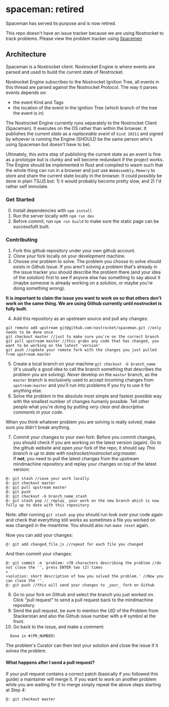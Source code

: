 # spaceman: retired
Spaceman has served its purpose and is now retired.

This repo doesn't have an issue tracker because we are using Nostrocket to track problems. Please view the problem tracker using [Spacemen](https://nostrocket.github.io/spaceman/)
## Architecture
Spaceman is a Nostrocket client.
Nostrocket Engine is where events are parsed and used to build the current state of Nostrocket.   

Nostrocket Engine subscribes to the Nostrocket Ignition Tree, all events in this thread are parsed against the Nostrocket Protocol. The way it parses events depends on:
- the event Kind and Tags
- the location of the event in the Ignition Tree (which branch of the tree the event is in)

The Nostrocket Engine currently runs separately to the Nostrocket Client (Spaceman). It executes on the OS rather than within the browser. It publishes the *current state* as a *replaceable event* of `kind 10311` and signed by whoever is running the Engine (SHOULD be the same person who's using Spaceman but doesn't have to be).   

Ultimately, this extra step of publishing the current state as an event is fine as a prototype but is clunky and will become redundant if the project works. The Engine should be implemented in Rust and compiled to wasm such that the whole thing can run in a browser and just use `WebAssembly.Memory` to store and share the current state locally in the browser. It could possibly be done in plain TS/JS but: 1) it would probably become pretty slow, and 2) I'd rather self immolate.

### Get Started
0. Install dependencies with `npm install`
1. Run the server locally with `npm run dev`
2. Before commit, run `npm run build` to make sure the static page can be successfullt built.
### Contributing
1. Fork this github repository under your own github account.
2. Clone _your_ fork locally on your development machine.
3. Choose _one_ problem to solve. The problem you choose to solve should exists in Github Issue. If you aren't solving a problem that's already in the issue tracker you should describe the problem there (and your idea of the solution) first to see if anyone else has something to say about it (maybe someone is already working on a solution, or maybe you're doing something wrong).

**It is important to claim the issue you want to work on so that others don't work on the same thing. We are using Github currently until nostrocket is fully built.**

4. Add this repository as an upstream source and pull any changes:
```
git remote add upstream git@github.com:nostrocket/spaceman.git //only needs to be done once
git checkout master //just to make sure you're on the correct branch
git pull upstream master //this grabs any code that has changed, you want to be working on the latest 'version'
git push //update your remote fork with the changes you just pulled from upstream master
```
5. Create a local branch on your machine `git checkout -b branch_name` (it's usually a good idea to call the branch something that describes the problem you are solving). _Never_ develop on the `master` branch, as the `master` branch is exclusively used to accept incoming changes from `upstream:master` and you'll run into problems if you try to use it for anything else.
6. Solve the problem in the absolute most simple and fastest possible way with the smallest number of changes humanly possible. Tell other people what you're doing by putting _very clear and descriptive comments in your code_. 

When you think whatever problem you are solving is really solved, make sure you didn't break anything.

7. Commit your changes to your own fork:
Before you commit changes, you should check if you are working on the latest version (again). Go to the github website and open _your_ fork of the repo, it should say _This branch is up to date with nostrocket/nostrocket.org:master._    
If **not**, you need to pull the latest changes from the upstream mindmachine repository and replay your changes on top of the latest version:
```
@: git stash //save your work locally
@: git checkout master
@: git pull upstream master
@: git push
@: git checkout -b branch_name_stash
@: git stash pop //_replay_ your work on the new branch which is now fully up to date with this repository
```

Note: after running `git stash pop` you should run look over your code again and check that everything still works as sometimes a file you worked on was changed in the meantime. You should also run `make reset` again.

Now you can add your changes:   
```
@: git add changed_file.js //repeat for each file you changed
```

And then commit your changes:
```
@: git commit -m 'problem: <70 characters describing the problem //do not close the '', press ENTER two (2) times
>
>solution: short description of how you solved the problem.' //Now you can close the ''.    
@: git push //this will send your changes to _your_ fork on Github
```    
8. Go to your fork on Github and select the branch you just worked on. Click "pull request" to send a pull request back to the mindmachine repository.
9. Send the pull request, be sure to mention the UID of the Problem from Stackerstan and also the Github issue number with a # symbol at the front.  
10. Go back to the issue, and make a comment:
  ```
    Done in #(PR_NUMBER)
  ```

  The problem's Curator can then test your solution and close the issue if it solves the problem.

#### What happens after I send a pull request?    
If your pull request contains a correct patch (basically if you followed this guide) a maintainer will merge it.
If you want to work on another problem while you are waiting for it to merge simply repeat the above steps starting at Step 4:
```
@: git checkout master
```
